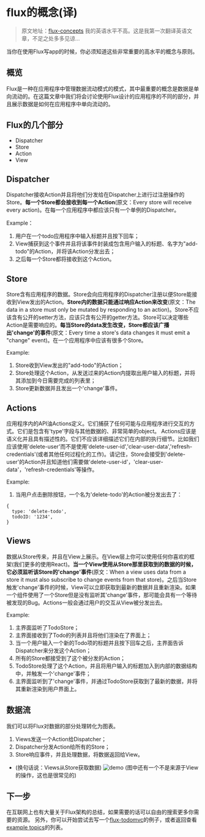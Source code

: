 # flux的概念(译)
> 原文地址：[flux-concepts](https://github.com/facebook/flux/blob/master/examples/flux-concepts/README.md)
> 我的英语水平不高。这是我第一次翻译英语文章，不足之处多多见谅…
 
当你在使用Flux写app的时候，你必须知道这些非常重要的高水平的概念与原则。

## 概览
Flux是一种在应用程序中管理数据流动模式的模式，其中最重要的概念是数据是单向流动的。在这篇文章中我们将会讨论使用Flux设计的应用程序的不同的部分，并且展示数据是如何在应用程序中单向流动的。

## Flux的几个部分
* Dispatcher
* Store
* Action
* View

## Dispatcher
Dispatcher接收Action并且将他们分发给在Dispatcher上进行过注册操作的Store。**每一个Store都会接收到每一个Action**(原文：Every store will receive every action)。在每一个应用程序中都应该只有一个单例的Dispatcher。

Example：
1. 用户在一个todo应用程序中输入标题并且按下回车；
2. View捕获到这个事件并且将该事件封装成包含用户输入的标题、名字为"add-todo"的Action，并将该Action分发出去；
3. 之后每一个Store都将接收到这个Action。

## Store
Store含有应用程序的数据。Store会向应用程序的Dispatcher注册以便Store能接收到View发出的Action。**Store内的数据只能通过响应Action来改变**(原文：The data in a store must only be mutated by responding to an action)。Store不应该含有公开的setter方法，应该只含有公开的getter方法。Store可以决定哪些Action是需要响应的。**每当Store的data发生改变，Store都应该广播出'change'的事件**(原文：Every time a store's data changes it must emit a "change" event)。在一个应用程序中应该有很多个Store。

Example:
1. Store收到View发出的"add-todo"的Action；
2. Store处理这个Action，从发送过来的Action内提取出用户输入的标题，并将其添加到今日需要完成的列表里；
3. Store更新数据并且发出一个'change'事件。


## Actions
应用程序内的API油Actions定义。它们捕获了任何可能与应用程序进行交互的方式。它们是包含有'type'字段与其他数据的、非常简单的object。
Actions应该是语义化并且具有描述性的。它们不应该详细描述它们在内部的执行细节。比如我们应该使用'delete-user'而不是使用'delete-user-id','clear-user-data','refresh-credentials'(或者其他任何过程化的工作)。请记住，Store会接受到'delete-user'的Action并且知道他们需要做'delete-user-id'，'clear-user-data'，'refresh-credentials'等操作。

Example:
1. 当用户点击删除按钮，一个名为'delete-todo'的Action被分发出去了：
```
{
  type: 'delete-todo',
  todoID: '1234',
}
```


## Views
数据从Store传来，并且在View上展示。在View层上你可以使用任何你喜欢的框架(我们更多的使用React)。**当一个View使用从Store那里获取到的数据的时候，它必须监听该Store的'change'事件**(原文：When a view uses data from a store it must also subscribe to change events from that store)。之后当Store触发'change'事件的时候，View可以立即获取到最新的数据并且重新渲染。如果一个组件使用了一个Store但是没有监听其'change'事件，那可能会具有一个等待被发现的Bug。Actions一般会通过用户的交互从View被分发出去。

Example:
1. 主界面监听了TodoStore；
2. 主界面接收到了Todo的列表并且将他们渲染在了界面上；
3. 当一个用户输入一个新的Todo项的标题并且按下回车之后，主界面告诉Dispatcher来分发这个Action；
4. 所有的Store都接受到了这个被分发的Action；
5. TodoStore处理了这个Action，并且将用户输入的标题加入到内部的数据结构中，并触发一个'change'事件；
6. 主界面监听到了'change'事件，并通过TodoStore获取到了最新的数据，并将其重新渲染到用户界面上。


## 数据流
我们可以将Flux对数据的部分处理转化为图表。
1. Views发送一个Action给Dispatcher；
2. Dispatcher分发Action给所有的Store；
3. Store响应事件，并且处理数据，将数据返回给View。

* (换句话说：Views从Store获取数据)
![demo](https://image.hduzplus.xyz/image/1500471261025.png)
(图中还有一个不是来源于View的操作，这也是很常见的)


## 下一步
在互联网上也有大量关于Flux架构的总结，如果需要的话可以自由的搜索更多你需要的资源。
另外，你可以开始尝试去写一个[flux-todomvc](https://github.com/facebook/flux/blob/master/examples/flux-todomvc)的例子，或者返回查看[example topics](https://github.com/facebook/flux/blob/master/examples)的列表。